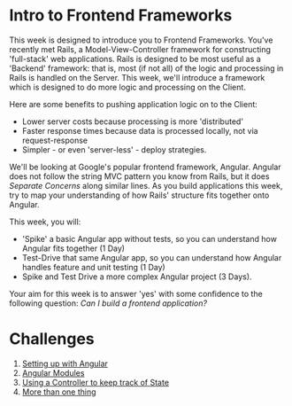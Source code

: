 # Intro to Frontend Frameworks

This week is designed to introduce you to Frontend Frameworks. You've recently met Rails, a Model-View-Controller framework for constructing 'full-stack' web applications. Rails is designed to be most useful as a 'Backend' framework: that is, most (if not all) of the logic and processing in Rails is handled on the Server. This week, we'll introduce a framework which is designed to do more logic and processing on the Client.

Here are some benefits to pushing application logic on to the Client:

- Lower server costs because processing is more 'distributed'
- Faster response times because data is processed locally, not via request-response
- Simpler - or even 'server-less' - deploy strategies.

We'll be looking at Google's popular frontend framework, Angular. Angular does not follow the string MVC pattern you know from Rails, but it does _Separate Concerns_ along similar lines. As you build applications this week, try to map your understanding of how Rails' structure fits together onto Angular.

This week, you will:

- 'Spike' a basic Angular app without tests, so you can understand how Angular fits together (1 Day)
- Test-Drive that same Angular app, so you can understand how Angular handles feature and unit testing (1 Day)
- Spike and Test Drive a more complex Angular project (3 Days).

Your aim for this week is to answer 'yes' with some confidence to the following question: *Can I build a frontend application?*

# Challenges

1. [Setting up with Angular](01_setting_up_with_angular.md)
2. [Angular Modules](02_angular_modules.md)
3. [Using a Controller to keep track of State](03_using_a_controller_to_keep_track_of_state.md)
4. [More than one thing](04_more_that_one_thing.md)